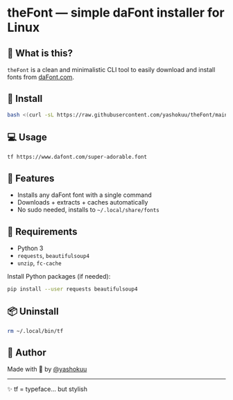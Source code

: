 
# theFont — simple daFont installer for Linux

## 🌟 What is this?
`theFont` is a clean and minimalistic CLI tool to easily download and install fonts from [daFont.com](https://www.dafont.com).

## 🚀 Install
```bash
bash <(curl -sL https://raw.githubusercontent.com/yashokuu/theFont/main/install.sh)
````

## 💻 Usage

```bash
tf https://www.dafont.com/super-adorable.font
```

## 🔧 Features

* Installs any daFont font with a single command
* Downloads + extracts + caches automatically
* No sudo needed, installs to `~/.local/share/fonts`

## 🧠 Requirements

* Python 3
* `requests`, `beautifulsoup4`
* `unzip`, `fc-cache`

Install Python packages (if needed):

```bash
pip install --user requests beautifulsoup4
```

## 📦 Uninstall

```bash
rm ~/.local/bin/tf
```

## 👤 Author

Made with 💖 by [@yashokuu](https://github.com/yashokuu)

---

✨ tf = typeface... but stylish
